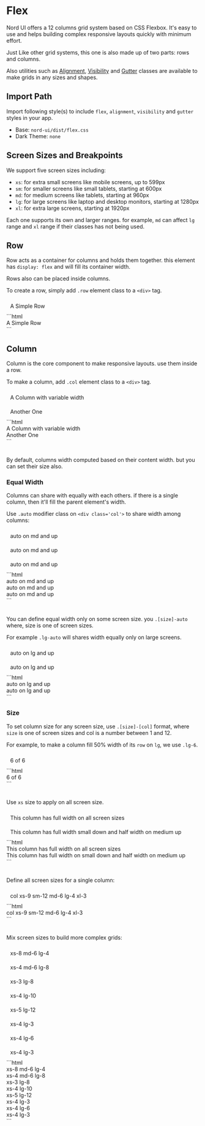 # Flex

Nord UI offers a 12 columns grid system based on CSS Flexbox.
It's easy to use and helps building complex responsive layouts quickly with minimum effort.

Just Like other grid systems, this one is also made up of two parts: rows and columns.

Also utilities such as [Alignment](docs?page=alignment), [Visibility](docs?page=visibility) and [Gutter](docs?page=gutter) classes are available to make grids in any sizes and shapes.

## Import Path
Import following style(s) to include `flex`, `alignment`, `visibility` and `gutter` styles in your app.

- Base: `nord-ui/dist/flex.css`
- Dark Theme: `none`

## Screen Sizes and Breakpoints

We support five screen sizes including:
- `xs`: for extra small screens like mobile screens, up to 599px
- `sm`: for smaller screens like small tablets, starting at 600px
- `md`: for medium screens like tablets, starting at 960px
- `lg`: for large screens like laptop and desktop monitors, starting at 1280px 
- `xl`: for extra large screens, starting at 1920px

Each one supports its own and larger ranges. for example, `md` can affect `lg` range and `xl` range if their classes has not being used.

## Row

Row acts as a container for columns and holds them together. this element has `display: flex` and will fill its container width.

Rows also can be placed inside columns.

To create a row, simply add `.row` element class to a `<div>` tag.

<div class='code-example'>
	<div class='preview'>
		<div class="row simple-row">A Simple Row</div>
	</div>
	<div class='source'>
```html
<div class="row">A Simple Row</div>
```
	</div>
</div>

## Column

Column is the core component to make responsive layouts. use them inside a row.

To make a column, add `.col` element class to a `<div>` tag.

<div class='code-example'>
	<div class='preview'>
		<div class="row">
			<div class="col simple-col">A Column with variable width</div>
			<div class="col simple-col">Another One</div>
		</div>
	</div>
	<div class='source'>
```html
<div class="row">
	<div class="col">A Column with variable width</div>
	<div class="col">Another One</div>
</div>
```
	</div>
</div>
<br>

By default, columns width computed based on their content width. but you can set their size also.

### Equal Width

Columns can share with equally with each others. if there is a single column, then it'll fill the parent element's width.

Use `.auto` modifier class on `<div class='col'>` to share width among columns:

<div class='code-example'>
	<div class='preview'>
		<div class="row">
			<div class="col simple-col auto">auto on md and up</div>
			<div class="col simple-col auto">auto on md and up</div>
			<div class="col simple-col auto">auto on md and up</div>
		</div>
	</div>
	<div class='source'>
```html
<div class="row">
	<div class="col auto">auto on md and up</div>
	<div class="col auto">auto on md and up</div>
	<div class="col auto">auto on md and up</div>
</div>
```
	</div>
</div>
<br>

You can define equal width only on some screen size. you `.[size]-auto` where, size is one of screen sizes.

For example `.lg-auto` will shares width equally only on large screens.

<div class='code-example'>
	<div class='preview'>
		<div class="row">
			<div class="col simple-col lg-auto">auto on lg and up</div>
			<div class="col simple-col lg-auto">auto on lg and up</div>
		</div>
	</div>
	<div class='source'>
```html
<div class="row">
	<div class="col lg-auto">auto on lg and up</div>
	<div class="col lg-auto">auto on lg and up</div>
</div>
```
	</div>
</div>

### Size

To set column size for any screen size, use `.[size]-[col]` format, where `size` is one of screen sizes and col is a number between 1 and 12.

For example, to make a column fill 50% width of its `row` on `lg`, we use `.lg-6`.

<div class='code-example'>
	<div class='preview'>
		<div class="row">
			<div class="col simple-col xs-6">6 of 6</div>
		</div>
	</div>
	<div class='source'>
```html
<div class="row">
	<div class="col xs-6">6 of 6</div>
</div>
```
	</div>
</div>
<br>

Use `xs` size to apply on all screen size.

<div class='code-example'>
	<div class='preview'>
		<div class="row">
			<div class="col simple-col xs-12">This column has full width on all screen sizes</div>
			<div class="col simple-col xs-12 md-6">This column has full width small down and half width on medium up</div>
		</div>
	</div>
	<div class='source'>
```html
<div class="row">
	<div class="col xs-12">This column has full width on all screen sizes</div>
	<div class="col xs-12 md-6">This column has full width on small down and half width on medium up</div>
</div>
```
	</div>
</div>
<br>

Define all screen sizes for a single column:

<div class='code-example'>
	<div class='preview'>
		<div class="row">
			<div class="col xs-9 sm-12 md-6 lg-4 xl-3 simple-col">col xs-9 sm-12 md-6 lg-4 xl-3</div>
		</div>
	</div>
	<div class='source'>
```html
<div class="row">
	<div class="col xs-9 sm-12 md-6 lg-4 xl-3">col xs-9 sm-12 md-6 lg-4 xl-3</div>
</div>
```
	</div>
</div>
<br>

Mix screen sizes to build more complex grids:

<div class='code-example'>
	<div class='preview'>
		<div class="row">
			<div class="col xs-8 md-6 lg-4 simple-col">xs-8 md-6 lg-4</div>
			<div class="col xs-4 md-6 lg-8 simple-col">xs-4 md-6 lg-8</div>
			<div class="col xs-3 lg-8 simple-col">xs-3 lg-8</div>
			<div class="col xs-4 lg-10 simple-col">xs-4 lg-10</div>
			<div class="col xs-5 lg-12 simple-col">xs-5 lg-12</div>
			<div class="col xs-4 lg-3 simple-col">xs-4 lg-3</div>
			<div class="col xs-4 lg-6 simple-col">xs-4 lg-6</div>
			<div class="col xs-4 lg-3 simple-col">xs-4 lg-3</div>
		</div>
	</div>
	<div class='source'>
```html
<div class="row">
	<div class="col xs-8 md-6 lg-4">xs-8 md-6 lg-4</div>
	<div class="col xs-4 md-6 lg-8">xs-4 md-6 lg-8</div>
	<div class="col xs-3 lg-8">xs-3 lg-8</div>
	<div class="col xs-4 lg-10">xs-4 lg-10</div>
	<div class="col xs-5 lg-12">xs-5 lg-12</div>
	<div class="col xs-4 lg-3">xs-4 lg-3</div>
	<div class="col xs-4 lg-6">xs-4 lg-6</div>
	<div class="col xs-4 lg-3">xs-4 lg-3</div>
</div>
```
	</div>
</div>


<style type="text/css">
	.simple-row {
		padding: 10px;
		background-color: var(--nord3-pale);
	}
	.simple-col {
		padding: 10px;
		background-color: var(--nord3-pale);
		border: 1px solid var(--nord3)
	}
</style>